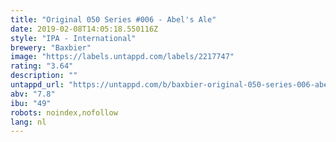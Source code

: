 ```yaml
---
title: "Original 050 Series #006 - Abel's Ale"
date: 2019-02-08T14:05:18.550116Z
style: "IPA - International"
brewery: "Baxbier"
image: "https://labels.untappd.com/labels/2217747"
rating: "3.64"
description: ""
untappd_url: "https://untappd.com/b/baxbier-original-050-series-006-abel-s-ale/2217747"
abv: "7.8"
ibu: "49"
robots: noindex,nofollow
lang: nl
---
```


